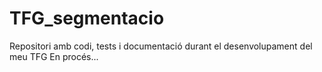 # TFG_segmentacio
Repositori amb codi, tests i documentació durant el desenvolupament del meu TFG
En procés...
